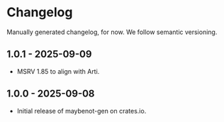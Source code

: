 # Changelog

Manually generated changelog, for now. We follow semantic versioning.

## 1.0.1 - 2025-09-09

- MSRV 1.85 to align with Arti.

## 1.0.0 - 2025-09-08

- Initial release of maybenot-gen on crates.io.
